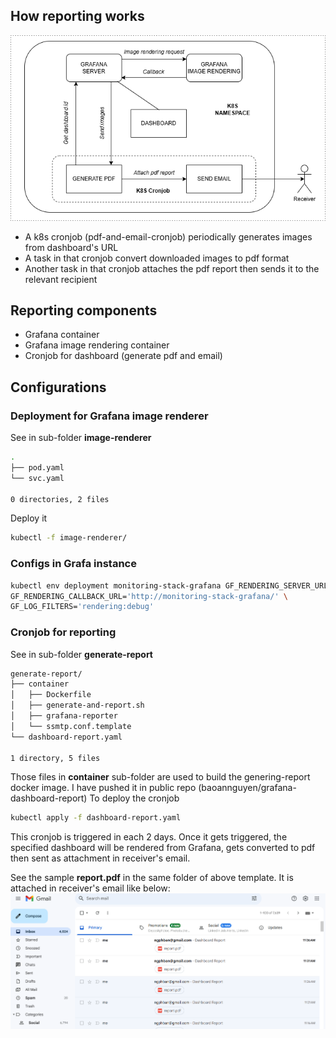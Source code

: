 ## How reporting works
![How reporting works](/images/grafana_dashboard_report.png)
- A k8s cronjob (pdf-and-email-cronjob) periodically generates images from dashboard's URL
- A task in that cronjob convert downloaded images to pdf format
- Another task in that cronjob attaches the pdf report then sends it to the relevant recipient

## Reporting components
- Grafana container
- Grafana image rendering container
- Cronjob for dashboard (generate pdf and email)

## Configurations
### Deployment for Grafana image renderer
See in sub-folder __image-renderer__
```sh
.
├── pod.yaml
└── svc.yaml

0 directories, 2 files
```
Deploy it
```sh
kubectl -f image-renderer/
```
### Configs in Grafa instance
```sh
kubectl env deployment monitoring-stack-grafana GF_RENDERING_SERVER_URL='http://renderer:8081/render' \
GF_RENDERING_CALLBACK_URL='http://monitoring-stack-grafana/' \
GF_LOG_FILTERS='rendering:debug'
```
### Cronjob for reporting
See in sub-folder __generate-report__
```sh
generate-report/
├── container
│   ├── Dockerfile
│   ├── generate-and-report.sh
│   ├── grafana-reporter
│   └── ssmtp.conf.template
└── dashboard-report.yaml

1 directory, 5 files
```
Those files in __container__ sub-folder are used to build the genering-report docker image. I have pushed it in public repo (baoannguyen/grafana-dashboard-report)
To deploy the cronjob
```sh
kubectl apply -f dashboard-report.yaml
```
This cronjob is triggered in each 2 days. Once it gets triggered, the specified dashboard will be rendered from Grafana, gets converted to pdf then sent as attachment in receiver's email.

See the sample __report.pdf__ in the same folder of above template.
It is attached in receiver's email like below:
![Email attached](/images/email_attachment.png)
